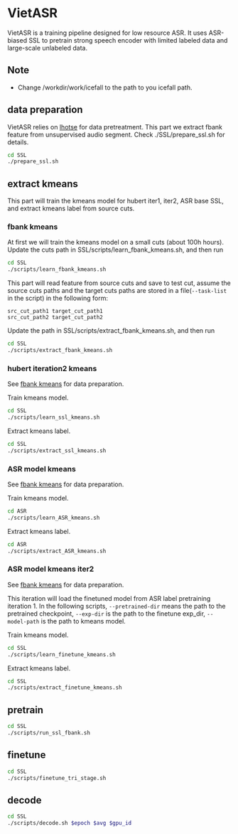 # VietASR

VietASR is a training pipeline designed for low resource ASR. It uses ASR-biased SSL to pretrain strong speech encoder with limited labeled data and large-scale unlabeled data. 

## Note
* Change /workdir/work/icefall to the path to you icefall path.

## data preparation
VietASR relies on [lhotse](https://github.com/lhotse-speech/lhotse) for data pretreatment.
This part we extract fbank feature from unsupervised audio segment. Check ./SSL/prepare_ssl.sh for details.
```bash
cd SSL
./prepare_ssl.sh
```

## extract kmeans
This part will train the kmeans model for hubert iter1, iter2, ASR base SSL, and extract kmeans label from source cuts.
### fbank kmeans
At first we will train the kmeans model on a small cuts (about 100h hours). Update the cuts path in SSL/scripts/learn_fbank_kmeans.sh, and then run
```bash
cd SSL
./scripts/learn_fbank_kmeans.sh
```
This part will read feature from source cuts and save to test cut, assume the source cuts paths and the target cuts paths are stored in a file(```--task-list``` in the script) in the following form:
```
src_cut_path1 target_cut_path1
src_cut_path2 target_cut_path2
```
Update the path in SSL/scripts/extract_fbank_kmeans.sh, and then run
```bash
cd SSL
./scripts/extract_fbank_kmeans.sh
```
### hubert iteration2 kmeans
See [fbank kmeans](#fbank-kmeans) for data preparation.

Train kmeans model.
```bash
cd SSL
./scripts/learn_ssl_kmeans.sh
```
Extract kmeans label.
```bash
cd SSL
./scripts/extract_ssl_kmeans.sh
```
### ASR model kmeans
See [fbank kmeans](#fbank-kmeans) for data preparation.

Train kmeans model.
```bash
cd ASR
./scripts/learn_ASR_kmeans.sh
```
Extract kmeans label.
```bash
cd ASR
./scripts/extract_ASR_kmeans.sh
```
### ASR model kmeans iter2
See [fbank kmeans](#fbank-kmeans) for data preparation.

This iteration will load the finetuned model from ASR label pretraining iteration 1. In the following scripts, ```--pretrained-dir``` means the path to the pretrained checkpoint, ```--exp-dir``` is the path to the finetune exp_dir, ```--model-path``` is the path to kmeans model.

Train kmeans model.
```bash
cd SSL
./scripts/learn_finetune_kmeans.sh
```
Extract kmeans label.
```bash
cd SSL
./scripts/extract_finetune_kmeans.sh
```

## pretrain
```bash
cd SSL
./scripts/run_ssl_fbank.sh
```
## finetune
```bash
cd SSL
./scripts/finetune_tri_stage.sh
```
## decode
```bash
cd SSL
./scripts/decode.sh $epoch $avg $gpu_id
```